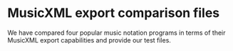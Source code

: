 # MusicXML export comparison files

We have compared four popular music notation programs in terms of their MusicXML export capabilities and provide our test files.
